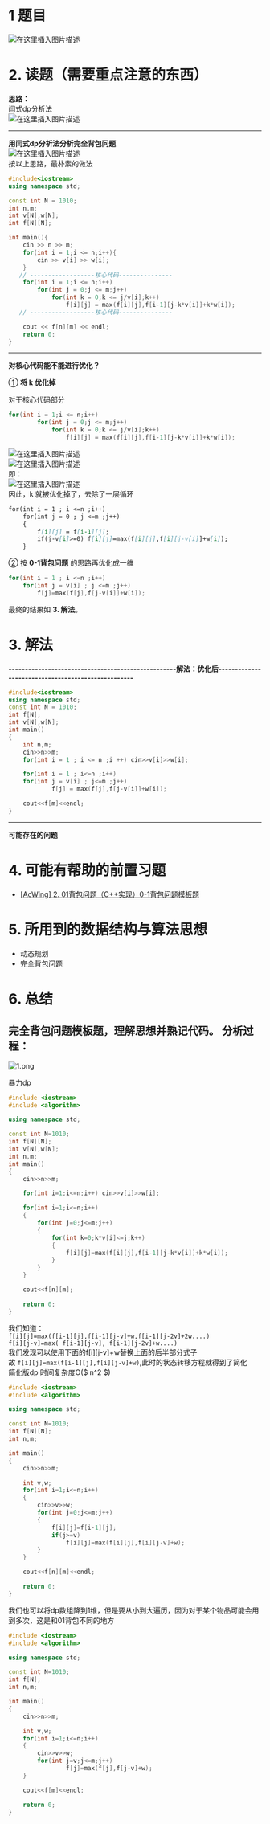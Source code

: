 1 题目
======

![在这里插入图片描述](https://img-blog.csdnimg.cn/6a10ead187f3496595400cf314bbb597.png?x-oss-process=image/watermark,type_d3F5LXplbmhlaQ,shadow_50,text_Q1NETiBAQ2xvdWRlZWVlZQ==,size_20,color_FFFFFF,t_70,g_se,x_16)

2\. 读题（需要重点注意的东西）
=================

**思路：**  
闫式dp分析法  
![在这里插入图片描述](https://img-blog.csdnimg.cn/9d2f131526b840869421bd447df657a4.png?x-oss-process=image/watermark,type_d3F5LXplbmhlaQ,shadow_50,text_Q1NETiBAQ2xvdWRlZWVlZQ==,size_20,color_FFFFFF,t_70,g_se,x_16)

* * *

**用闫式dp分析法分析完全背包问题**  
![在这里插入图片描述](https://img-blog.csdnimg.cn/d66c06b710ce48d38b2e4a2af579405f.png?x-oss-process=image/watermark,type_d3F5LXplbmhlaQ,shadow_50,text_Q1NETiBAQ2xvdWRlZWVlZQ==,size_20,color_FFFFFF,t_70,g_se,x_16)  
按以上思路，最朴素的做法

```cpp
#include<iostream>
using namespace std;

const int N = 1010;
int n,m;
int v[N],w[N];
int f[N][N];

int main(){
    cin >> n >> m;
    for(int i = 1;i <= n;i++){
        cin >> v[i] >> w[i];
    } 
   // ------------------核心代码--------------- 
    for(int i = 1;i <= n;i++)
        for(int j = 0;j <= m;j++)
            for(int k = 0;k <= j/v[i];k++)
                f[i][j] = max(f[i][j],f[i-1][j-k*v[i]]+k*w[i]);
   // ------------------核心代码--------------- 

    cout << f[n][m] << endl;
    return 0;
}
```

* * *

**对核心代码能不能进行优化？**

① **将 k 优化掉**

对于核心代码部分

```cpp
for(int i = 1;i <= n;i++)
        for(int j = 0;j <= m;j++)
            for(int k = 0;k <= j/v[i];k++)
                f[i][j] = max(f[i][j],f[i-1][j-k*v[i]]+k*w[i]);
```

![在这里插入图片描述](https://img-blog.csdnimg.cn/a8da4c33445244faa584918f8895923e.png?x-oss-process=image/watermark,type_d3F5LXplbmhlaQ,shadow_50,text_Q1NETiBAQ2xvdWRlZWVlZQ==,size_20,color_FFFFFF,t_70,g_se,x_16)  
![在这里插入图片描述](https://img-blog.csdnimg.cn/ccdf0a9f50ac4ab4ac0123a9485ba006.png)  
即：  
![在这里插入图片描述](https://img-blog.csdnimg.cn/b33fed88369d45df82b1e02da99e65fc.png?x-oss-process=image/watermark,type_d3F5LXplbmhlaQ,shadow_50,text_Q1NETiBAQ2xvdWRlZWVlZQ==,size_20,color_FFFFFF,t_70,g_se,x_16)  
因此，k 就被优化掉了，去除了一层循环

```markdown
for(int i = 1 ; i <=n ;i++)
    for(int j = 0 ; j <=m ;j++)
    {
        f[i][j] = f[i-1][j];
        if(j-v[i]>=0) f[i][j]=max(f[i][j],f[i][j-v[i]]+w[i]);
    }
```

② 按 **0-1背包问题** 的思路再优化成一维

```cpp
for(int i = 1 ; i <=n ;i++)
    for(int j = v[i] ; j <=m ;j++)
        f[j]=max(f[j],f[j-v[i]]+w[i]);
```

最终的结果如 **3\. 解法**。

3\. 解法
======

**\---------------------------------------------------解法：优化后---------------------------------------------------**

```cpp
#include<iostream>
using namespace std;
const int N = 1010;
int f[N];
int v[N],w[N];
int main()
{
    int n,m;
    cin>>n>>m;
    for(int i = 1 ; i <= n ;i ++) cin>>v[i]>>w[i];

    for(int i = 1 ; i<=n ;i++)
    for(int j = v[i] ; j<=m ;j++)
            f[j] = max(f[j],f[j-v[i]]+w[i]);

    cout<<f[m]<<endl;
}
```

* * *

**可能存在的问题**

4\. 可能有帮助的前置习题
==============

*   [\[AcWing\] 2. 01背包问题（C++实现）0-1背包问题模板题](https://blog.csdn.net/weixin_43972154/article/details/121850088)

5\. 所用到的数据结构与算法思想
=================

*   动态规划
*   完全背包问题

6\. 总结
======

完全背包问题模板题，理解思想并熟记代码。
分析过程：
-----

![1.png](https://cdn.acwing.com/media/article/image/2020/02/01/12161_62fd29d844-1.png)

暴力dp

```cpp
#include <iostream>
#include <algorithm>

using namespace std;

const int N=1010;
int f[N][N];
int v[N],w[N];
int n,m;
int main()
{
    cin>>n>>m;

    for(int i=1;i<=n;i++) cin>>v[i]>>w[i];

    for(int i=1;i<=n;i++)
    {
        for(int j=0;j<=m;j++)
        {
            for(int k=0;k*v[i]<=j;k++)
            {
                f[i][j]=max(f[i][j],f[i-1][j-k*v[i]]+k*w[i]);
            }
        }
    }

    cout<<f[n][m];

    return 0;
}
```

我们知道：  
`f[i][j]=max(f[i-1][j],f[i-1][j-v]+w,f[i-1][j-2v]+2w....)`  
`f[i][j-v]=max( f[i-1][j-v], f[i-1][j-2v]+w....)`  
我们发现可以使用下面的f\[i\]\[j-v\]+w替换上面的后半部分式子  
故 `f[i][j]=max(f[i-1][j],f[i][j-v]+w)`,此时的状态转移方程就得到了简化  
简化版dp 时间复杂度O($ n^2 $)

```cpp
#include <iostream>
#include <algorithm>

using namespace std;

const int N=1010;
int f[N][N];
int n,m;

int main()
{
    cin>>n>>m;

    int v,w;
    for(int i=1;i<=n;i++)
    {
        cin>>v>>w;
        for(int j=0;j<=m;j++)
        {
            f[i][j]=f[i-1][j];
            if(j>=v)
                f[i][j]=max(f[i][j],f[i][j-v]+w);
        }
    }

    cout<<f[n][m]<<endl;

    return 0;
}
```

我们也可以将dp数组降到1维，但是要从小到大遍历，因为对于某个物品可能会用到多次，这是和01背包不同的地方

```cpp
#include <iostream>
#include <algorithm>

using namespace std;

const int N=1010;
int f[N];
int n,m;

int main()
{
    cin>>n>>m;

    int v,w;
    for(int i=1;i<=n;i++)
    {
        cin>>v>>w;
        for(int j=v;j<=m;j++)
                f[j]=max(f[j],f[j-v]+w);
    }

    cout<<f[m]<<endl;

    return 0;
}
```